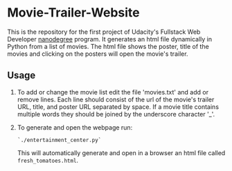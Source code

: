 # Movie-Trailer-Website

This is the repository for the first project of Udacity's Fullstack Web Developer
[nanodegree](https://www.udacity.com/course/full-stack-web-developer-nanodegree--nd004)
program. It generates an html file dynamically in Python from a list of movies. The
html file shows the poster, title of the movies and clicking on the posters will open
the movie's trailer.

## Usage

1.  To add or change the movie list edit the file 'movies.txt' and add or remove lines.
    Each line should consist of the url of the movie's trailer URL, title, and poster URL
    separated by space. If a movie title contains multiple words they should be joined by
    the underscore character '\_'.

2.  To generate and open the webpage run:

        `./entertainment_center.py`
   
    This will automatically generate and open in a browser an html file called
    `fresh_tomatoes.html`.
 
